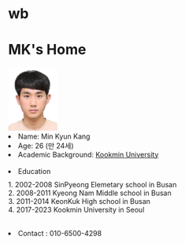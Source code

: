 # wb
<!doctype html>
<html>
<head>
  <title> Profile Home </title>
  <meta charset="utf-8">
</head>
<body>
  <h1>MK's Home</h1>
  <img src="rar.jpg" width="100"><br>
  <li>Name: Min Kyun Kang</li>
  <li>Age: 26 (만 24세)</li>
  <li>Academic Background: <a href="https://www.kookmin.ac.kr/" target="_blank" title="국민대학교">Kookmin University</a></li>


  <br>
  <li>Education</li>
  <p style="margin-top: 10px;">
    1. 2002-2008 SinPyeong Elemetary school in Busan<br>
    2. 2008-2011 Kyeong Nam Middle school in Busan<br>
    3. 2011-2014 KeonKuk High school in Busan<br>
    4. 2017-2023 Kookmin University in Seoul<br>
  </p>
  <br>
  <li>Contact : 010-6500-4298 </li>
</body>
</html>
